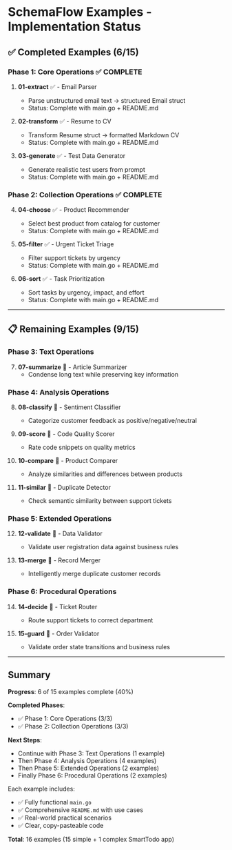 # SchemaFlow Examples - Implementation Status

## ✅ Completed Examples (6/15)

### Phase 1: Core Operations ✅ COMPLETE
1. **01-extract** ✅ - Email Parser
   - Parse unstructured email text → structured Email struct
   - Status: Complete with main.go + README.md

2. **02-transform** ✅ - Resume to CV
   - Transform Resume struct → formatted Markdown CV
   - Status: Complete with main.go + README.md

3. **03-generate** ✅ - Test Data Generator
   - Generate realistic test users from prompt
   - Status: Complete with main.go + README.md

### Phase 2: Collection Operations ✅ COMPLETE
4. **04-choose** ✅ - Product Recommender
   - Select best product from catalog for customer
   - Status: Complete with main.go + README.md

5. **05-filter** ✅ - Urgent Ticket Triage
   - Filter support tickets by urgency
   - Status: Complete with main.go + README.md

6. **06-sort** ✅ - Task Prioritization
   - Sort tasks by urgency, impact, and effort
   - Status: Complete with main.go + README.md

---

## 📋 Remaining Examples (9/15)

### Phase 3: Text Operations
7. **07-summarize** 🔲 - Article Summarizer
   - Condense long text while preserving key information

### Phase 4: Analysis Operations  
8. **08-classify** 🔲 - Sentiment Classifier
   - Categorize customer feedback as positive/negative/neutral

9. **09-score** 🔲 - Code Quality Scorer
   - Rate code snippets on quality metrics

10. **10-compare** 🔲 - Product Comparer
    - Analyze similarities and differences between products

11. **11-similar** 🔲 - Duplicate Detector
    - Check semantic similarity between support tickets

### Phase 5: Extended Operations
12. **12-validate** 🔲 - Data Validator
    - Validate user registration data against business rules

13. **13-merge** 🔲 - Record Merger
    - Intelligently merge duplicate customer records

### Phase 6: Procedural Operations
14. **14-decide** 🔲 - Ticket Router
    - Route support tickets to correct department

15. **15-guard** 🔲 - Order Validator
    - Validate order state transitions and business rules

---

## Summary

**Progress**: 6 of 15 examples complete (40%)

**Completed Phases**:
- ✅ Phase 1: Core Operations (3/3)
- ✅ Phase 2: Collection Operations (3/3)

**Next Steps**:
- Continue with Phase 3: Text Operations (1 example)
- Then Phase 4: Analysis Operations (4 examples)
- Then Phase 5: Extended Operations (2 examples)
- Finally Phase 6: Procedural Operations (2 examples)

Each example includes:
- ✅ Fully functional `main.go`
- ✅ Comprehensive `README.md` with use cases
- ✅ Real-world practical scenarios
- ✅ Clear, copy-pasteable code

**Total**: 16 examples (15 simple + 1 complex SmartTodo app)
